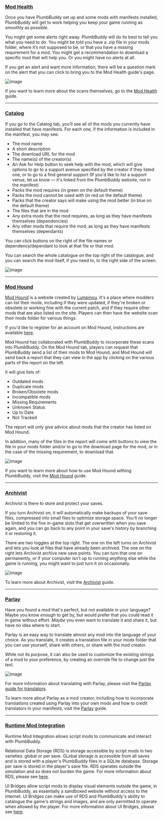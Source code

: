 ### [Mod Health](https://plumbbuddy.app/features/mod-health)

Once you have PlumbBuddy set up and some mods with manifests installed, PlumbBuddy will get to work helping you keep your game running as smoothly as possible.

You might get some alerts right away. PlumbBuddy will do its best to tell you what you need to do. You might be told you have a .zip file in your mods folder, where it’s not supposed to be, or that you have a missing requirement for a mod. You might get a recommendation to download a specific mod that will help you. Or you might have no alerts at all.

If you get an alert and want more information, there will be a question mark on the alert that you can click to bring you to the Mod Health guide's page.

![image](/img/PB-enth-mod-health.png "An image of the Mod Health tab of PlumbBuddy, with no alerts, the names of and all other tabs in a list at the left")

If you want to learn more about the scans themselves, go to the [Mod Health](https://plumbbuddy.app/text-guides/creator-mod-health) guide.

---

### [Catalog](https://plumbbuddy.app/features/catalog)

If you go to the Catalog tab, you’ll see all of the mods you currently have installed that have manifests. For each one, if the information is included in the manifest, you may see:

* The mod name
* A short description
* The download URL for the mod
* The name(s) of the creator(s)
* An Ask for Help button to seek help with the mod, which will give options to go to a support avenue specified by the creator if they listed one, or to go to a find general support (If you'd like to list a support venue, let us know — it's linked from the PlumbBuddy website, not in the manifest)
* Packs the mod requires (in green on the default theme)
* Packs the mod cannot be used with (in red on the default theme)
* Packs that the creator says will make using the mod better (in blue on the default theme)
* The files that are in the mod
* Any extra mods that the mod requires, as long as they have manifests themselves (dependencies)
* Any other mods that require the mod, as long as they have manifests themselves (dependants)

You can click buttons on the right of the file names or dependency/dependant to look at that file or that mod.

You can search the whole catalogue on the top right of the catalogue, and you can search the mod itself, if you need to, to the right side of the screen.

![image](/img/PB-catalog.png "An image of the Catalog tab, with a mod selected, showing the mod's name, link, creator, and required packs and an Ask For Help button at the top, with the files and required mod listed below.")

---

### [Mod Hound](https://plumbbuddy.app/features/mod-hound)

[Mod Hound](https://app.ts4modhound.com/) is a website created by [Lumpinou](https://www.patreon.com/lumpinou). It's a place where modders can list their mods, including if they were updated, if they're broken or obsolete or working fine with the current patch, and if they require other mods that are also listed on the site. Players can then have the website scan their mods folder for various things.

If you'd like to register for an account on Mod Hound, instructions are available [here](https://app.ts4modhound.com/index#modder_instructions).

Mod Hound has collaborated with PlumbBuddy to incorporate these scans into PlumbBuddy. On the Mod Hound tab, players can request that PlumbBuddy send a list of their mods to Mod Hound, and Mod Hound will send back a report that they can view in the app by clicking on the various parts of the report on the left.

It will give lists of:

* Outdated mods
* Duplicate mods
* Broken/Obsolete mods
* Incompatible mods
* Missing Requirements
* Unknown Status
* Up to Date
* Not Tracked

The report will only give advice about mods that the creator has listed on Mod Hound.

In addition, many of the files in the report will come with buttons to view the file in your mods folder and/or to go to the download page for the mod, or in the case of the missing requirement, to download that.

![image](/img/PB-ModHoundTab.png "The Mod Hound tab, with a dog at the top left and a report selected below that, but no results shown to the right. The background is a frog on a lily pad. Across the top are the other tabs.")

If you want to learn more about how to use Mod Hound withing PlumbBuddy, visit the [Mod Hound](https://plumbbuddy.app/text-guides/creator-mod-hound) guide.

---

### [Archivist](https://plumbbuddy.app/features/archivist)

Archivist is there to store and protect your saves.

If you turn Archivist on, it will automatically make backups of your save files, compressed into small files to optimize storage space. You'll no longer be limited to the five in-game slots that get overwritten when you save again, and you can go back to any point in your save's history by branching it or restoring it.

There are two toggles at the top right. The one on the left turns on Archivist and lets you look at files that have already been archived. The one on the right lets Archivist archive new save points. You can turn that one on permanently, or if your computer isn't up to running anything else while the game is running, you might want to just turn it on occasionally.

![image](/img/PB-Archivist.png "The Archivist tab, with a list of saves on the left. One is selected, showing a list of Snapshots on the right. At the top of the list of Snapshots is a sim in a red dress on the left and the name of the save and some details about it to the right. Across the top are the other tabs")

To learn more about Archivist, visit the [Archivist](https://plumbbuddy.app/text-guides/archivist) guide.

---

### [Parlay](https://plumbbuddy.app/features/parlay)

Have you found a mod that's perfect, but not available in your language? Maybe you know *enough* to get by, but would prefer that you could read it in game without effort. *Maybe* you even want to translate it and share it, but have no idea where to start.

Parlay is an easy way to translate almost any mod into the language of your choice. As you translate, it creates a translation file in your mods folder that you can use yourself, share with others, or share with the mod creator.

While not its purpose, it can also be used to customize the existing strings of a mod to your preference, by creating an override file to change just the text.

![image](/img/PB-ParlayTyping.png "The Parlay tab, with a mod translation from in progress")

For more information about translating with Parlay, please visit the [Parlay guide for translators](https://plumbbuddy.app/text-guides/player-parlay).

To learn more about Parlay as a mod creator, including how to incorporate translations created using Parlay into your own mods and how to credit translators in your manifests, visit the [Parlay](https://plumbbuddy.app/text-guides/creator-parlay) guide.

---

### [Runtime Mod Integration](https://plumbbuddy.app/features/runtime-mod-integration)

Runtime Mod Integration allows script mods to communicate and interact with PlumbBuddy.

Relational Data Storage (RDS) is storage accessible by script mods in two varieties: global or per save. GLobal storage is accessible from all saves and is stored with a player's PlumbBuddy files in a SQLite database. Storage per save is stored in the player's save file. RDS operates outside the simulation and so does not burden the game. For more information about RDS, please see [here](https://github.com/Llama-Logic/PlumbBuddy/wiki/Relational-Data-Storage).

UI Bridges allow script mods to display visual elements outside the game, in PlumbBuddy, as essentially a sandboxed website without access to the internet. UI Bridges can make use of RDS and PlumbBuddy's ability to catalogue the game's strings and images, and are only permitted to operate when allowed by the player. For more information about UI Bridges, please see [here](https://github.com/Llama-Logic/PlumbBuddy/wiki/UI-Bridge).